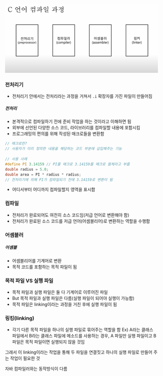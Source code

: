 ![](../../README_resources/Pasted%20image%2020240110160502.png)
### 전처리기
- 전처리기 안에서는 전처리라는 과정을 거쳐서 `.i` 확장자를 가진 파일이 만들어짐
##### 전처리
- 본격적으로 컴파일하기 전에 준비 작업을 하는 것이라고 이해하면 됨
- 외부에 선언된 다양한 소스 코드, 라이브러리를 컴파일할 내용에 포함시킴
- 프로그래밍의 편의를 위해 작성된 매크로들을 변환함
```c
// 매크로란?
// 사용자가 미리 정의한 내용을 해당하는 코드 부분에 삽입해주는 기능

// 사용 사례
#define PI 3.14159 // PI를 매크로 3.14159를 매크로 몸체라고 부름
double radius = 5.0; 
double area = PI * radius * radius;
// 전처리기에 의해 PI가 컴파일되기 전에 3.14159로 변환이 됨
```
- 어디서부터 어디까지 컴파일할지 영역을 표시함

### 컴파일
- 전처리가 완료되어도 여전히 소스 코드임(저급 언어로 변환해야 함)
- 전처리가 완료된 소스 코드를 저급 언어(어셈블리어)로 변환하는 역할을 수행함

### 어셈블러
##### 어셈블
- 어셈블리어를 기계어로 변환
- 목적 코드를 포함하는 목적 파일이 됨

### 목적 파일 VS 실행 파일
- 목적 파일과 실행 파일은 둘 다 기계어로 이루어진 파일
- But 목적 파일과 실행 파일은 다름(실행 파일이 되어야 실행이 가능함)
- 목적 파일은 linking이라는 과정을 거친 후에 실행 파일이 됨

### 링킹(linking)
- 각기 다른 목적 파일을 하나의 실행 파일로 묶어주는 역할을 함
Ex) 
A라는 클래스 파일에서 B라는 클래스 파일에 메소드를 사용하는 경우, 
A 파일만 실행 파일이고 B파일은 목적 파일이면 실행되지 않을 것임

그래서 이 linking이라는 작업을 통해 두 파일을 연결짓고 하나의 실행 파일로 만들어 주는 작업이 필요한 것

자바 컴파일러와는 동작방식이 다름